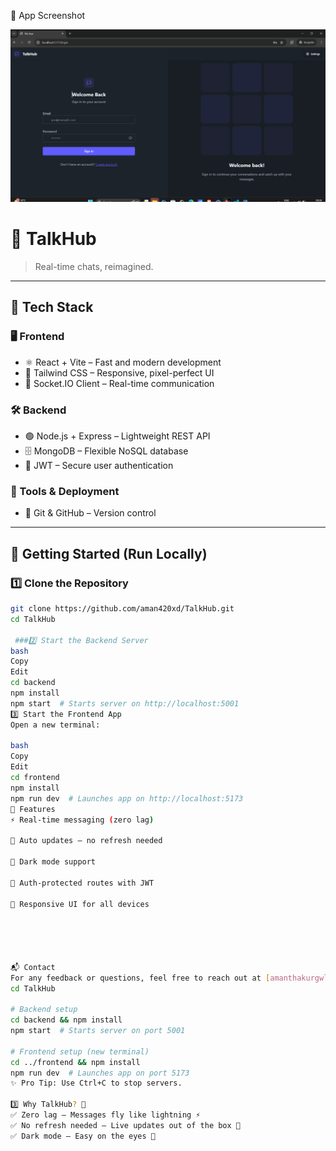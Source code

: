 📸 App Screenshot

![image Preview](https://github.com/aman420xd/TalkHub/blob/main/image.png?raw=true)



# 💬 TalkHub

> Real-time chats, reimagined.

---

## 🔧 Tech Stack

### 🖥️ Frontend
- ⚛️ React + Vite – Fast and modern development
- 🎨 Tailwind CSS – Responsive, pixel-perfect UI
- 🔌 Socket.IO Client – Real-time communication

### 🛠️ Backend
- 🟢 Node.js + Express – Lightweight REST API
- 🗄️ MongoDB – Flexible NoSQL database
- 🔐 JWT – Secure user authentication

### 🧰 Tools & Deployment
- 📂 Git & GitHub – Version control


---

## 🚀 Getting Started (Run Locally)

### 1️⃣ Clone the Repository
```bash
git clone https://github.com/aman420xd/TalkHub.git
cd TalkHub

 ###2️⃣ Start the Backend Server
bash
Copy
Edit
cd backend
npm install
npm start  # Starts server on http://localhost:5001
3️⃣ Start the Frontend App
Open a new terminal:

bash
Copy
Edit
cd frontend
npm install
npm run dev  # Launches app on http://localhost:5173
🌟 Features
⚡ Real-time messaging (zero lag)

🔄 Auto updates – no refresh needed

🌙 Dark mode support

🔐 Auth-protected routes with JWT

📱 Responsive UI for all devices





📬 Contact
For any feedback or questions, feel free to reach out at [amanthakurgwl@gmail.com] .
cd TalkHub

# Backend setup
cd backend && npm install
npm start  # Starts server on port 5001

# Frontend setup (new terminal)
cd ../frontend && npm install
npm run dev  # Launches app on port 5173
✨ Pro Tip: Use Ctrl+C to stop servers.

3️⃣ Why TalkHub? 🌟
✅ Zero lag — Messages fly like lightning ⚡
✅ No refresh needed — Live updates out of the box 🔄
✅ Dark mode — Easy on the eyes 🌙
